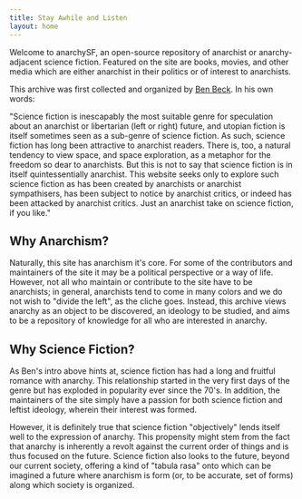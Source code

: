 ```yaml
---
title: Stay Awhile and Listen
layout: home
---
```

Welcome to anarchySF, an open-source repository of anarchist or anarchy-adjacent science fiction. Featured on the site are books, movies, and other media which are either anarchist in their politics or of interest to anarchists.

This archive was first collected and organized by [Ben Beck](http://benbeck.co.uk). In his own words:

"Science fiction is inescapably the most suitable genre for speculation about an anarchist or libertarian (left or right) future, and utopian fiction is itself sometimes seen as a sub-genre of science fiction. As such, science fiction has long been attractive to anarchist readers. There is, too, a natural tendency to view space, and space exploration, as a metaphor for the freedom so dear to anarchists. But this is not to say that science fiction is in itself quintessentially anarchist. This website seeks only to explore such science fiction as has been created by anarchists or anarchist sympathisers, has been subject to notice by anarchist critics, or indeed has been attacked by anarchist critics. Just an anarchist take on science fiction, if you like."

## Why Anarchism?

Naturally, this site has anarchism it's core. For some of the contributors and maintainers of the site it may be a political perspective or a way of life. However, not all who maintain or contribute to the site have to be anarchists; in general, anarchists tend to come in many colors and we do not wish to "divide the left", as the cliche goes. Instead, this archive views anarchy as an object to be discovered, an ideology to be studied, and aims to be a repository of knowledge for all who are interested in anarchy.

## Why Science Fiction?

As Ben's intro above hints at, science fiction has had a long and fruitful romance with anarchy. This relationship started in the very first days of the genre but has exploded in popularity ever since the 70's. In addition, the maintainers of the site simply have a passion for both science fiction and leftist ideology, wherein their interest was formed.

However, it is definitely true that science fiction "objectively" lends itself well to the expression of anarchy. This propensity might stem from the fact that anarchy is inherently a revolt against the current order of things and is thus focused on the future. Science fiction also looks to the future, beyond our current society, offering a kind of "tabula rasa" onto which can be imagined a future where anarchism is form (or, to be accurate, set of forms) along which society is organized.
